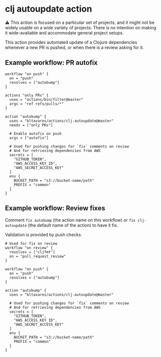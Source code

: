 # clj autoupdate action

:warning:
This action is focused on a particular set of projects, and it might not be
widely usable on a wide variety of projects. There is no intention on making it
wide-available and accommodate general project setups.

This action provides automated update of a Clojure dependencies whenever a new
PR is pushed, or when there is a review asking for it.

## Example workflow: PR autofix

```hcl
workflow "on push" {
  on = "push"
  resolves = ["autobump"]
}

actions "only PRs" {
  uses = "actions/bin/filter@master"
  args = "ref refs/pulls/*"
}

action "autobump" {
  uses = "bltavares/actions/clj-autoupdate@master"
  needs = ["only PRs"]

  # Enable autofix on push
  args = ["autofix"]

  # Used for pushing changes for `fix` comments on review
  # And for retrieving dependencies from AWS
  secrets = [
    "GITHUB_TOKEN",
    "AWS_ACCESS_KEY_ID",
    "AWS_SECRET_ACCESS_KEY"
  ]
  env {
    BUCKET_PATH = "s3://bucket-name/path"
    PREFIX = "common"
  }
}
```

## Example workflow: Review fixes

Comment `fix autobump` (the action name on this workflow) or `fix
clj-autoupdate` (the default name of the action) to have it fix.

Validation is provided by push checks.

```hcl
# Used for fix on review
workflow "on review" {
  resolves = ["cljfmt"]
  on = "pull_request_review"
}

workflow "on push" {
  on = "push"
  resolves = ["autobump"]
}

action "autobump" {
  uses = "bltavares/actions/clj-autoupdate@master"

  # Used for pushing changes for `fix` comments on review
  # And for retrieving dependencies from AWS
  secrets = [
    "GITHUB_TOKEN",
    "AWS_ACCESS_KEY_ID",
    "AWS_SECRET_ACCESS_KEY"
  ]
  env {
    BUCKET_PATH = "s3://bucket-name/path"
    PREFIX = "common"
  }
}
```
